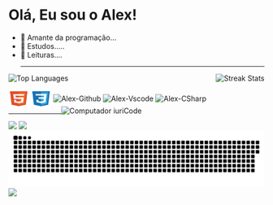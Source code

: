 ### <h1>Olá, Eu sou o Alex!</h1> 

- 🔭 Amante da programação...
- 🌱 Estudos.....
- 📖 Leituras....
  <hr>

<div style="display: flex; justify-content: space-between; align-items: center; flex: 1 max-width: 48%;">
    <img style="" src="https://github-readme-stats.vercel.app/api/top-langs/?username=AlexBruno099&layout=compact&theme=radical" alt="Top Languages">
    <img style="" src="https://github-readme-streak-stats.herokuapp.com?user=AlexBruno099&theme=radical&mode=weekly" alt="Streak Stats">
</div>



<div style="display: inline_block"><br>
  <img align="center" alt="Alex-HTML" height="30" width="40" src="https://raw.githubusercontent.com/devicons/devicon/master/icons/html5/html5-original.svg">
  <img align="center" alt="Alex-CSS" height="30" width="40" src="https://raw.githubusercontent.com/devicons/devicon/master/icons/css3/css3-original.svg">
  <img align="center" alt="Alex-Github" height="30" width="40" src="https://cdn.jsdelivr.net/gh/devicons/devicon/icons/github/github-original.svg" />
  <img align="center" alt="Alex-Vscode" height="30" width="40" src="https://cdn.jsdelivr.net/gh/devicons/devicon/icons/vscode/vscode-original.svg" />
  <img align="center" alt="Alex-CSharp" height="30" width="40" src="https://cdn.jsdelivr.net/gh/devicons/devicon/icons/csharp/csharp-original.svg" />


<img src="https://raw.githubusercontent.com/MicaelliMedeiros/micaellimedeiros/master/image/computer-illustration.png" min-width="400px" max-width="400px" width="400px" align="right" alt="Computador iuriCode">
<div align="center">
</div>
  
<hr>

<div> 
  <a href="https://www.instagram.com/alex_bruno_ramos" target="_blank"><img src="https://img.shields.io/badge/-Instagram-%23E4405F?style=for-the-badge&logo=instagram&logoColor=white" target="_blank"></a>
<a href="mailto:alexbrunorr099@gmail.com">
  <img src="https://img.shields.io/badge/-Gmail-%23333?style=for-the-badge&logo=gmail&logoColor=white" target="_blank">
  </a>
</div>
<img src="https://raw.githubusercontent.com/AlexBruno099/AlexBruno099/output/snake.svg" alt="Snake animation" />

<div align="left"> 
  <a href="https://instagram.com/filh0x" target="_blank"><img src="https://img.shields.io/badge/-Instagram-%23E4405F?style=for-the-badge&logo=instagram&logoColor=white" target="_blank"></div>
